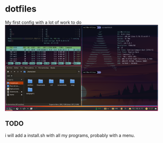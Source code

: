 # dotfiles
My first config with a lot of work to do
<img align="center" src="https://raw.githubusercontent.com/LazyNeil/dotfiles/main/ksnip_20220309-173226.png" alt="My desktop" />

## TODO
i will add a install.sh with all my programs, probably with a menu.
